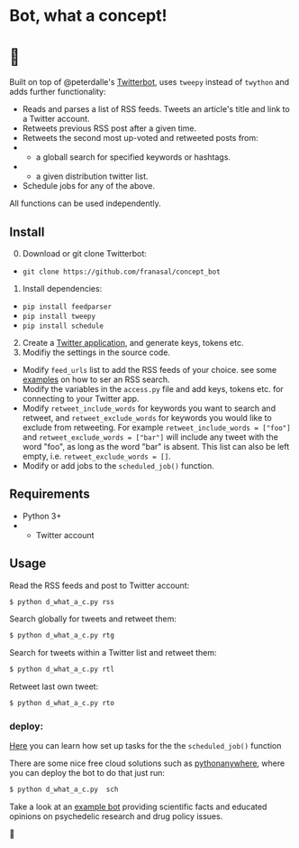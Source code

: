  #  Bot, what a concept! 
 
 # :cactus:

Built on top of @peterdalle's [Twitterbot](https://github.com/peterdalle/twitterbot), uses `tweepy` instead of `twython` and adds further functionality: 

* Reads and parses a list of RSS feeds. Tweets an article's title and link to a Twitter account.
* Retweets previous RSS post after a given time. 
* Retweets the second most up-voted and retweeted posts from:
* * a globall search for specified keywords or hashtags.
* * a given distribution twitter list.
* Schedule jobs for any of the above. 

All functions can be used independently.

## Install

0. Download or git clone Twitterbot:
- `git clone https://github.com/franasal/concept_bot`
1. Install dependencies:
- `pip install feedparser`
- `pip install tweepy`
- `pip install schedule`
2. Create a [Twitter application](https://apps.twitter.com/), and generate keys, tokens etc.
3. Modifiy the settings in the source code.
- Modify `feed_urls` list to add the RSS feeds of your choice. see some [examples](https://github.com/roblanf/phypapers) on how to ser an RSS search.
- Modify the variables in the `access.py` file and add keys, tokens etc. for connecting to your Twitter app.
- Modify `retweet_include_words` for keywords you want to search and retweet, and `retweet_exclude_words` for keywords you would like to exclude from retweeting. For example `retweet_include_words = ["foo"]` and `retweet_exclude_words = ["bar"]` will include any tweet with the word "foo", as long as the word "bar" is absent. This list can also be left empty, i.e. `retweet_exclude_words = []`.
- Modify or add jobs to the `scheduled_job()` function.

## Requirements
* Python 3+
* * Twitter account

## Usage

Read the RSS feeds and post to Twitter account:

```bash
$ python d_what_a_c.py rss   
```

Search globally for tweets and retweet them:

```bash
$ python d_what_a_c.py rtg
```
Search for tweets within a Twitter list and retweet them:

```bash
$ python d_what_a_c.py rtl
```
Retweet last own tweet:

```bash
$ python d_what_a_c.py rto 
```
### deploy:

[Here](https://schedule.readthedocs.io/en/stable/) you can learn how set up tasks for the the `scheduled_job()` function

There are some nice free cloud solutions such as [pythonanywhere](https://www.pythonanywhere.com/), where you can deploy the bot
to do that just run:

```bash
$ python d_what_a_c.py  sch
```

Take a look at an [example bot](https://twitter.com/drugSciBot) providing scientific facts and educated opinions on psychedelic research and drug policy issues.

:hibiscus:
